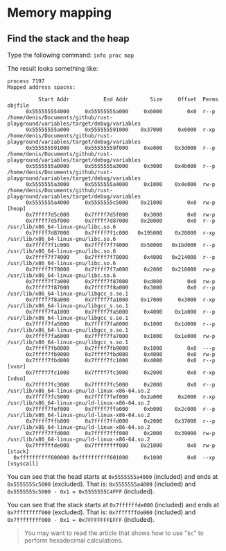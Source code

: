 # Memory mapping

## Find the stack and the heap

Type the following command: `info proc map`

The result looks something like:

```
process 7197
Mapped address spaces:

          Start Addr           End Addr       Size     Offset  Perms  objfile
      0x555555554000     0x55555555a000     0x6000        0x0  r--p   /home/denis/Documents/github/rust-playground/variables/target/debug/variables
      0x55555555a000     0x555555591000    0x37000     0x6000  r-xp   /home/denis/Documents/github/rust-playground/variables/target/debug/variables
      0x555555591000     0x55555559f000     0xe000    0x3d000  r--p   /home/denis/Documents/github/rust-playground/variables/target/debug/variables
      0x5555555a0000     0x5555555a3000     0x3000    0x4b000  r--p   /home/denis/Documents/github/rust-playground/variables/target/debug/variables
      0x5555555a3000     0x5555555a4000     0x1000    0x4e000  rw-p   /home/denis/Documents/github/rust-playground/variables/target/debug/variables
      0x5555555a4000     0x5555555c5000    0x21000        0x0  rw-p   [heap]
      0x7ffff7d5c000     0x7ffff7d5f000     0x3000        0x0  rw-p   
      0x7ffff7d5f000     0x7ffff7d87000    0x28000        0x0  r--p   /usr/lib/x86_64-linux-gnu/libc.so.6
      0x7ffff7d87000     0x7ffff7f1c000   0x195000    0x28000  r-xp   /usr/lib/x86_64-linux-gnu/libc.so.6
      0x7ffff7f1c000     0x7ffff7f74000    0x58000   0x1bd000  r--p   /usr/lib/x86_64-linux-gnu/libc.so.6
      0x7ffff7f74000     0x7ffff7f78000     0x4000   0x214000  r--p   /usr/lib/x86_64-linux-gnu/libc.so.6
      0x7ffff7f78000     0x7ffff7f7a000     0x2000   0x218000  rw-p   /usr/lib/x86_64-linux-gnu/libc.so.6
      0x7ffff7f7a000     0x7ffff7f87000     0xd000        0x0  rw-p   
      0x7ffff7f87000     0x7ffff7f8a000     0x3000        0x0  r--p   /usr/lib/x86_64-linux-gnu/libgcc_s.so.1
      0x7ffff7f8a000     0x7ffff7fa1000    0x17000     0x3000  r-xp   /usr/lib/x86_64-linux-gnu/libgcc_s.so.1
      0x7ffff7fa1000     0x7ffff7fa5000     0x4000    0x1a000  r--p   /usr/lib/x86_64-linux-gnu/libgcc_s.so.1
      0x7ffff7fa5000     0x7ffff7fa6000     0x1000    0x1d000  r--p   /usr/lib/x86_64-linux-gnu/libgcc_s.so.1
      0x7ffff7fa6000     0x7ffff7fa7000     0x1000    0x1e000  rw-p   /usr/lib/x86_64-linux-gnu/libgcc_s.so.1
      0x7ffff7fb8000     0x7ffff7fb9000     0x1000        0x0  ---p   
      0x7ffff7fb9000     0x7ffff7fbd000     0x4000        0x0  rw-p   
      0x7ffff7fbd000     0x7ffff7fc1000     0x4000        0x0  r--p   [vvar]
      0x7ffff7fc1000     0x7ffff7fc3000     0x2000        0x0  r-xp   [vdso]
      0x7ffff7fc3000     0x7ffff7fc5000     0x2000        0x0  r--p   /usr/lib/x86_64-linux-gnu/ld-linux-x86-64.so.2
      0x7ffff7fc5000     0x7ffff7fef000    0x2a000     0x2000  r-xp   /usr/lib/x86_64-linux-gnu/ld-linux-x86-64.so.2
      0x7ffff7fef000     0x7ffff7ffa000     0xb000    0x2c000  r--p   /usr/lib/x86_64-linux-gnu/ld-linux-x86-64.so.2
      0x7ffff7ffb000     0x7ffff7ffd000     0x2000    0x37000  r--p   /usr/lib/x86_64-linux-gnu/ld-linux-x86-64.so.2
      0x7ffff7ffd000     0x7ffff7fff000     0x2000    0x39000  rw-p   /usr/lib/x86_64-linux-gnu/ld-linux-x86-64.so.2
      0x7ffffffde000     0x7ffffffff000    0x21000        0x0  rw-p   [stack]
  0xffffffffff600000 0xffffffffff601000     0x1000        0x0  --xp   [vsyscall]
```

You can see that the head starts at `0x5555555a4000` (included) and ends at `0x5555555c5000` (excluded). That is:
`0x5555555a4000` (included) and `0x5555555c5000 - 0x1 = 0x5555555C4FFF` (included). 

You can see that the stack starts at `0x7ffffffde000` (included) and ends at `0x7ffffffff000` (excluded). That is:
`0x7ffffffde000` (included) and `0x7ffffffff000 - 0x1 = 0x7FFFFFFFEFFF` (included). 


> You may want to read the article that shows how to use "`bc`" to perform hexadecimal calculations.
